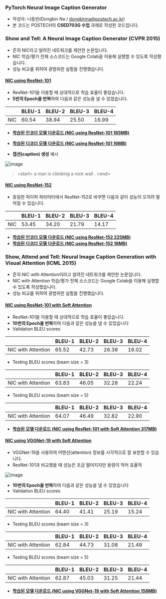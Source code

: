 ### PyTorch Neural Image Caption Generator

* 작성자: 나동빈(Dongbin Na / dongbinna@postech.ac.kr)
* 본 코드는 POSTECH의 **CSED703G 수업** 과제로 작성한 코드입니다.

### Show and Tell: A Neural Image Caption Generator (CVPR 2015)

* 흔히 NIC라고 알려진 네트워크를 제안한 논문입니다.
* NIC 학습/평가 전체 소스코드는 Google Colab을 이용해 실행할 수 있도록 작성했습니다.
* 성능 비교를 위하여 광범위한 실험을 진행했습니다.

#### [NIC using ResNet-101](Neural_Image_Captioning_(NIC)_using_ResNet_101.ipynb)

* ResNet-101을 이용할 때 상대적으로 학습 효율이 좋았습니다.
* <b>5번의 Epoch을 반복</b>하여 다음과 같은 성능을 낼 수 있었습니다.

||BLEU-1|BLEU-2|BLEU-3|BLEU-4|
|---|---|---|---|---|
|NIC|60.54|38.94|25.50|16.99|

* **[학습된 인코더 모델 다운로드 (NIC using ResNet-101 165MB)](https://postechackr-my.sharepoint.com/:u:/g/personal/dongbinna_postech_ac_kr/ERnDZFI8KD9OrX8rZGB4zucBLL1C2OQl5zdEIj9M23VH8A)**
* **[학습된 디코더 모델 다운로드 (NIC using ResNet-101 16MB)](https://postechackr-my.sharepoint.com/:u:/g/personal/dongbinna_postech_ac_kr/EfpMfIRuTy1NndX8U7C70XMBmu6wd3JofEo5T-uyIP8YOA)**

* <b>캡션(caption) 생성</b> 예시

![image](https://user-images.githubusercontent.com/16822641/100955005-1116cb00-3559-11eb-9662-7ab78c84b5d2.png)

> &lt;start&gt; a man is climbing a rock wall . &lt;end&gt;

#### [NIC using ResNet-152](Neural_Image_Captioning_(NIC)_using_ResNet_152.ipynb)

* 동일한 하이퍼 파라미터에서 ResNet-152로 바꾸면 다음과 같이 성능이 오히려 떨어질 수 있습니다.

||BLEU-1|BLEU-2|BLEU-3|BLEU-4|
|---|---|---|---|---|
|NIC|53.45|34.20|21.79|14.17|

* **[학습된 인코더 모델 다운로드 (NIC using ResNet-152 225MB)](https://postechackr-my.sharepoint.com/:u:/g/personal/dongbinna_postech_ac_kr/EYnv1WJvdBFHlavWFfP9t4IBO_etYTh6bRpu1LmKgz1g-A)**
* **[학습된 디코더 모델 다운로드 (NIC using ResNet-152 16MB)](https://postechackr-my.sharepoint.com/:u:/g/personal/dongbinna_postech_ac_kr/EfNwJM0ZzUZMpYyS8MQUDkABwfxQQg5kILMlrzBJoGcpIA)**

### Show, Attend and Tell: Neural Image Caption Generation with Visual Attention (ICML 2015)

* 흔히 NIC with Attention이라고 알려진 네트워크를 제안한 논문입니다.
* NIC with Attention 학습/평가 전체 소스코드는 Google Colab을 이용해 실행할 수 있도록 작성했습니다.
* 성능 비교를 위하여 광범위한 실험을 진행했습니다.

#### [NIC using ResNet-101 with Soft Attention](Neural_Image_Captioning_(NIC)_using_ResNet_101_with_Soft_Attention.ipynb)

* ResNet-101을 이용할 때 상대적으로 학습 효율이 좋았습니다.
* <b>10번의 Epoch을 반복</b>하여 다음과 같은 성능을 낼 수 있었습니다
* Validation BLEU scores

||BLEU-1|BLEU-2|BLEU-3|BLEU-4|
|---|---|---|---|---|
|NIC with Attention|65.52|42.73|26.38|16.02|

* Testing BLEU scores (beam size = 3)

||BLEU-1|BLEU-2|BLEU-3|BLEU-4|
|---|---|---|---|---|
|NIC with Attention|63.83|46.05|32.28|22.24|

* Testing BLEU scores (beam size = 5)

||BLEU-1|BLEU-2|BLEU-3|BLEU-4|
|---|---|---|---|---|
|NIC with Attention|64.07|46.49|32.82|22.90|

* **[학습된 모델 다운로드 (NIC using ResNet-101 with Soft Attention 317MB)](https://postechackr-my.sharepoint.com/:u:/g/personal/dongbinna_postech_ac_kr/EX5AfxJbBstNmFWEvjBepqwB9wt5nwxYwwhJzwKIPyRSrQ)**

#### [NIC using VGGNet-19 with Soft Attention](Neural_Image_Captioning_(NIC)_using_VGGNet_19_with_Soft_Attention.ipynb)

* VGGNet-19을 사용하여 어텐션(attention) 정보를 시각적으로 잘 표현할 수 있습니다.
* ResNet-101과 비교했을 때 성능은 조금 떨어지지만 용량이 적어 효율적

![image](https://user-images.githubusercontent.com/16822641/100955415-d82b2600-3559-11eb-95c5-35c1e687029e.png)

* <b>10번의 Epoch을 반복</b>하여 다음과 같은 성능을 낼 수 있었습니다
* Validation BLEU scores

||BLEU-1|BLEU-2|BLEU-3|BLEU-4|
|---|---|---|---|---|
|NIC with Attention|64.40|41.41|25.19|15.24|

* Testing BLEU scores (beam size = 3)

||BLEU-1|BLEU-2|BLEU-3|BLEU-4|
|---|---|---|---|---|
|NIC with Attention|62.84|44.73|31.08|21.49|

* Testing BLEU scores (beam size = 5)

||BLEU-1|BLEU-2|BLEU-3|BLEU-4|
|---|---|---|---|---|
|NIC with Attention|62.87|45.03|31.25|21.44|

* **[학습된 모델 다운로드 (NIC using VGGNet-19 with Soft Attention 158MB)](https://postechackr-my.sharepoint.com/:u:/g/personal/dongbinna_postech_ac_kr/EaS9knMWuv5Nr6-eeWwoTG8BvZNuR5YtJiJ8vRhe4vFvsw)**
